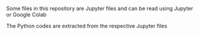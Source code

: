 Some files in this repository are Jupyter files and can be read using Jupyter or Google Colab

The Python codes are extracted from the respective Jupyter files
